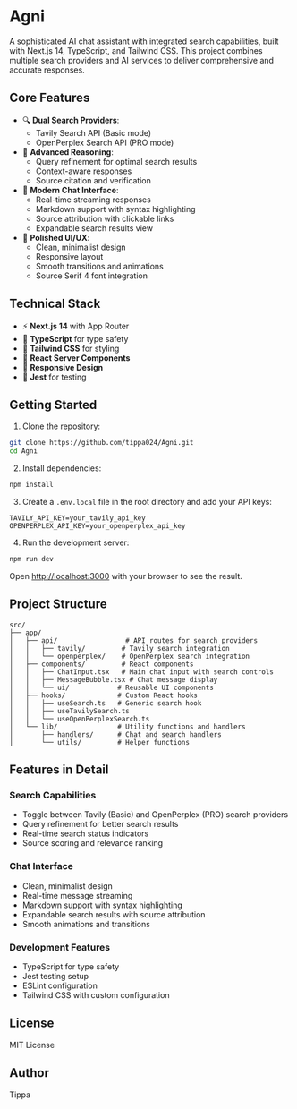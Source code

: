 # Agni

A sophisticated AI chat assistant with integrated search capabilities, built with Next.js 14, TypeScript, and Tailwind CSS. This project combines multiple search providers and AI services to deliver comprehensive and accurate responses.

## Core Features

- 🔍 **Dual Search Providers**:
  - Tavily Search API (Basic mode)
  - OpenPerplex Search API (PRO mode)
- 🧠 **Advanced Reasoning**:
  - Query refinement for optimal search results
  - Context-aware responses
  - Source citation and verification
- 💬 **Modern Chat Interface**:
  - Real-time streaming responses
  - Markdown support with syntax highlighting
  - Source attribution with clickable links
  - Expandable search results view
- 🎨 **Polished UI/UX**:
  - Clean, minimalist design
  - Responsive layout
  - Smooth transitions and animations
  - Source Serif 4 font integration

## Technical Stack

- ⚡ **Next.js 14** with App Router
- 💎 **TypeScript** for type safety
- 🎨 **Tailwind CSS** for styling
- 🔄 **React Server Components**
- 📱 **Responsive Design**
- 🧪 **Jest** for testing

## Getting Started

1. Clone the repository:

```bash
git clone https://github.com/tippa024/Agni.git
cd Agni
```

2. Install dependencies:

```bash
npm install
```

3. Create a `.env.local` file in the root directory and add your API keys:

```env
TAVILY_API_KEY=your_tavily_api_key
OPENPERPLEX_API_KEY=your_openperplex_api_key
```

4. Run the development server:

```bash
npm run dev
```

Open [http://localhost:3000](http://localhost:3000) with your browser to see the result.

## Project Structure

```
src/
├── app/
│   ├── api/                 # API routes for search providers
│   │   ├── tavily/         # Tavily search integration
│   │   └── openperplex/    # OpenPerplex search integration
│   ├── components/         # React components
│   │   ├── ChatInput.tsx   # Main chat input with search controls
│   │   ├── MessageBubble.tsx # Chat message display
│   │   └── ui/            # Reusable UI components
│   ├── hooks/             # Custom React hooks
│   │   ├── useSearch.ts   # Generic search hook
│   │   ├── useTavilySearch.ts
│   │   └── useOpenPerplexSearch.ts
│   └── lib/               # Utility functions and handlers
│       ├── handlers/      # Chat and search handlers
│       └── utils/         # Helper functions
```

## Features in Detail

### Search Capabilities

- Toggle between Tavily (Basic) and OpenPerplex (PRO) search providers
- Query refinement for better search results
- Real-time search status indicators
- Source scoring and relevance ranking

### Chat Interface

- Clean, minimalist design
- Real-time message streaming
- Markdown support with syntax highlighting
- Expandable search results with source attribution
- Smooth animations and transitions

### Development Features

- TypeScript for type safety
- Jest testing setup
- ESLint configuration
- Tailwind CSS with custom configuration

## License

MIT License

## Author

Tippa
